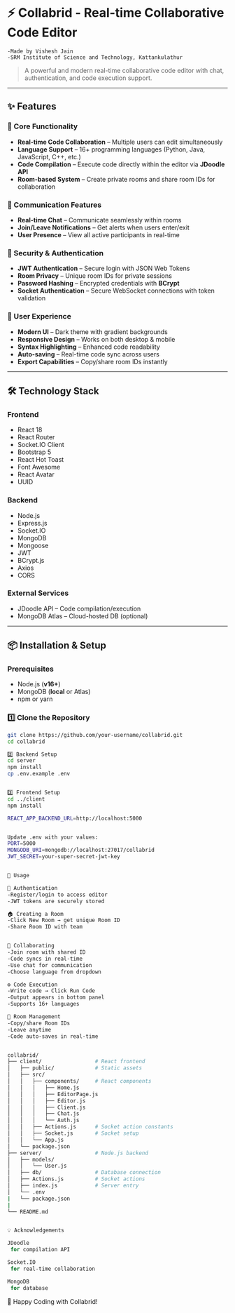 # ⚡ Collabrid - Real-time Collaborative Code Editor

    -Made by Vishesh Jain
    -SRM Institute of Science and Technology, Kattankulathur

> A powerful and modern real-time collaborative code editor with chat, authentication, and code execution support.

---

## ✨ Features

### 🚀 Core Functionality

- **Real-time Code Collaboration** – Multiple users can edit simultaneously
- **Language Support** – 16+ programming languages (Python, Java, JavaScript, C++, etc.)
- **Code Compilation** – Execute code directly within the editor via **JDoodle API**
- **Room-based System** – Create private rooms and share room IDs for collaboration

### 💬 Communication Features

- **Real-time Chat** – Communicate seamlessly within rooms
- **Join/Leave Notifications** – Get alerts when users enter/exit
- **User Presence** – View all active participants in real-time

### 🔐 Security & Authentication

- **JWT Authentication** – Secure login with JSON Web Tokens
- **Room Privacy** – Unique room IDs for private sessions
- **Password Hashing** – Encrypted credentials with **BCrypt**
- **Socket Authentication** – Secure WebSocket connections with token validation

### 🎨 User Experience

- **Modern UI** – Dark theme with gradient backgrounds
- **Responsive Design** – Works on both desktop & mobile
- **Syntax Highlighting** – Enhanced code readability
- **Auto-saving** – Real-time code sync across users
- **Export Capabilities** – Copy/share room IDs instantly

---

## 🛠️ Technology Stack

### Frontend

- React 18
- React Router
- Socket.IO Client
- Bootstrap 5
- React Hot Toast
- Font Awesome
- React Avatar
- UUID

### Backend

- Node.js
- Express.js
- Socket.IO
- MongoDB
- Mongoose
- JWT
- BCrypt.js
- Axios
- CORS

### External Services

- JDoodle API – Code compilation/execution
- MongoDB Atlas – Cloud-hosted DB (optional)

---

## 📦 Installation & Setup

### Prerequisites

- Node.js (**v16+**)
- MongoDB (**local** or Atlas)
- npm or yarn

### 1️⃣ Clone the Repository

```bash
git clone https://github.com/your-username/collabrid.git
cd collabrid

2️⃣ Backend Setup
cd server
npm install
cp .env.example .env


3️⃣ Frontend Setup
cd ../client
npm install

REACT_APP_BACKEND_URL=http://localhost:5000


Update .env with your values:
PORT=5000
MONGODB_URI=mongodb://localhost:27017/collabrid
JWT_SECRET=your-super-secret-jwt-key


🚀 Usage

🔑 Authentication
-Register/login to access editor
-JWT tokens are securely stored

🏠 Creating a Room
-Click New Room → get unique Room ID
-Share Room ID with team


📝 Collaborating
-Join room with shared ID
-Code syncs in real-time
-Use chat for communication
-Choose language from dropdown

⚙️ Code Execution
-Write code → Click Run Code
-Output appears in bottom panel
-Supports 16+ languages

👥 Room Management
-Copy/share Room IDs
-Leave anytime
-Code auto-saves in real-time


collabrid/
├── client/                 # React frontend
│   ├── public/             # Static assets
│   ├── src/
│   │   ├── components/     # React components
│   │   │   ├── Home.js
│   │   │   ├── EditorPage.js
│   │   │   ├── Editor.js
│   │   │   ├── Client.js
│   │   │   ├── Chat.js
│   │   │   └── Auth.js
│   │   ├── Actions.js      # Socket action constants
│   │   ├── Socket.js       # Socket setup
│   │   └── App.js
│   └── package.json
├── server/                 # Node.js backend
│   ├── models/
│   │   └── User.js
│   ├── db/                 # Database connection
│   ├── Actions.js          # Socket actions
│   ├── index.js            # Server entry
│   └── .env
|   └── package.json
|
└── README.md


💡 Acknowledgements

JDoodle
 for compilation API

Socket.IO
 for real-time collaboration

MongoDB
 for database
```

🚀 Happy Coding with Collabrid!

